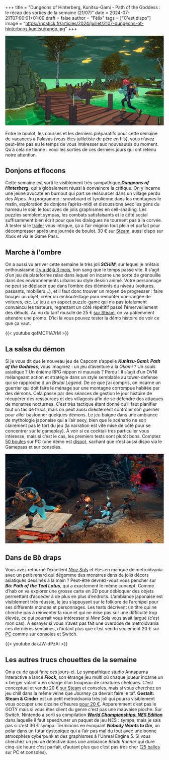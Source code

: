 +++
title = "Dungeons of Hinterberg, Kunitsu-Gami - Path of the Goddess : le récap des sorties de la semaine (21/07)"
date = 2024-07-21T07:00:01+01:00
draft = false
author = "Félix"
tags = ["C'est dispo"]
image = "https://nostick.fr/articles/2024/juillet/2107-dungeons-of-hinterberg-kunitsu/rando.jpg"
+++

![Le jeu Dungeons of Hinterberg](rando.jpg "Une petite rando ?")

Entre le boulot, les courses et les derniers préparatifs pour cette semaine de vacances à Palavas (vous êtes juilletiste de père en fils), vous n’avez peut-être pas eu le temps de vous intéresser aux nouveautés du moment. Qu’à cela ne tienne : voici les sorties de ces derniers jours qui ont retenu notre attention.

## Donjons et flocons

Cette semaine est sorti le visiblement très sympathique ***Dungeons of Hinterberg***, qui a globalement réussi à convaincre la critique. On y incarne une jeune avocate en burnout qui part se ressourcer dans un village perdu des Alpes. Au programme : snowboard et tyrolienne dans les montagnes le matin, exploration de donjons l’après-midi et discussions avec les gens du hameau le soir, le tout avec de jolis graphismes en cell-shading. Les puzzles semblent sympas, les combats satisfaisants et le côté social suffisamment bien écrit pour que les dialogues ne tournent pas à la corvée. À tester si le [trailer](https://www.youtube.com/watch?v=Gpe3C_INDuY) vous intrigue, ça a l’air mignon tout plein et parfait pour décompresser après une journée de boulot. 30 € sur [Steam](https://store.steampowered.com/app/1983260/Dungeons_of_Hinterberg/), aussi dispo sur Xbox et via le Game Pass.

## Marche à l'ombre

On a aussi vu arriver cette semaine le très joli ***SCHiM***, sur lequel je m’étais enthousiasmé [il y a déjà 3 mois](https://nostick.fr/articles/2024/avril/schim-passera-de-lombre-a-la-lumiere-le-18-juillet/), bon sang que le temps passe vite. Il s’agit d’un jeu de plateforme relax dans lequel on incarne une sorte de grenouille dans des environnements urbains au style dessin animé. Votre personnage ne peut se déplacer que dans l’ombre des éléments du niveau (voitures, passants, mobiliers…), et il faut donc trouver un moyen de progresser : faire bouger un objet, créer un embouteillage pour remonter une rangée de voitures, etc. Le jeu a un aspect puzzle-game qui n’a pas totalement convaincu les testeurs, regrettant un côté répétitif passé l’émerveillement des débuts. Au vu du tarif musclé de 25 € [sur Steam](https://store.steampowered.com/app/1519710/SCHiM/), on va patiemment attendre une promo. D’ici là  vous pouvez tester la démo histoire de voir ce que ça vaut.

{{< youtube qofMCF1A7rM >}}

## La salsa du démon

Si je vous dit que le nouveau jeu de Capcom s’appelle ***Kunitsu-Gami: Path of the Goddess***, vous imaginez : un jeu d’aventure à la *Okami* ? Un *souls* asiatique ? Un énième RPG nippon ni mauvais ? Perdu ! Il s’agit d’un OVNI mélangeant action et stratégie dans un style semblable au tower-defense qui se rapproche d'un *Brutal Legend*. De ce que j’ai compris, on incarne un guerrier qui doit faire le ménage sur une montagne corrompue habitée par des démons. Cela passe par des séances de gestion le jour histoire de récupérer des ressources et des villageois afin de se défendre des attaques de monstres nocturnes. C’est très tactique étant donné qu’il faut planifier tout un tas de trucs, mais on peut aussi directement contrôler son guerrier pour aller bastonner quelques démons. Le jeu baigne dans une ambiance de mythologie japonaise qui a l’air sexy, bien que le scénario ne soit clairement pas le fort du jeu (la narration est vite mise de côté pour se concentrer sur le gameplay). À voir si ce cocktail très particulier vous intéresse, mais si c’est le cas, les premiers tests sont plutôt bons. Comptez [50 boules](https://store.steampowered.com/app/2510710/KunitsuGami_Path_of_the_Goddess/) sur PC (une démo est [dispo](https://store.steampowered.com/app/2842890/KunitsuGami_Path_of_the_Goddess__Demo/)), sachant que c’est aussi dispo via le Gamepass et sur consoles.

![Le jeu KUNITSU-GAMI: PATH OF THE GODESS](godess.jpg "Le jeu tourne sous un RE Engine en petite forme.")

## Dans de Bō draps

Vous avez retourné l’excellent *[Nine Sols](https://nostickreloaded.substack.com/i/145196909/entre-tradition-et-modernite)* et êtes en manque de metroidvania avec un petit renard qui dégomme des monstres dans de jolis décors asiatiques dessinés à la main ? Peut-être devriez-vous vous pencher sur ***Bō: Path of the Teal Lotus***, qui a exactement le même concept. Comme d’hab on va explorer une grosse carte en 2D pour débloquer des objets permettant d’accéder à de plus en plus d’endroits. L’ambiance japonaise est visiblement très réussie, le jeu s’appuyant sur le folklore de l’archipel pour ses différents mondes et personnages. Les tests décrivent un titre qui ne cherche pas à réinventer la roue et qui ne mise pas sur une difficulté trop élevée, ce qui pourrait vous intéresser si *Nine Sols* vous avait largué (c’est mon cas). À essayer si vous n’avez pas fait une overdose de metroidvania ces dernières semaines, d’autant plus que c’est vendu seulement 20 € sur [PC](https://store.steampowered.com/app/1614440/Bo_Path_of_the_Teal_Lotus/) comme sur consoles et Switch. 

{{< youtube dakJW-dPzAI >}}

## Les autres trucs chouettes de la semaine

On a eu de quoi faire ces jours-ci. Le sympathique studio Annapurna Interactive a lancé ***Flock***, son étrange jeu multi où chaque joueur incarne un « berger volant » en charge d’un troupeau de créatures cheloues. C’est conceptuel et vendu 20 € [sur Steam](https://store.steampowered.com/app/1472930/Flock/) et consoles, mais si vous cherchez un jeu chill dans la même veine que *Journey* ça devrait faire le taf. **Gestalt: Steam & Cinder** est un petit metroidvania très joli qui pourra visiblement vous occuper une dizaine d’heures [pour 20 €](https://store.steampowered.com/app/1231990/Gestalt_Steam__Cinder/). Apparemment c’est pas le GOTY mais si vous êtes client du genre c'est pas une mauvaise pioche. Sur Switch, Nintendo a sorti sa compilation ***[World Championships: NES Edition](https://www.nintendo.com/fr-fr/Jeux/Jeux-Nintendo-Switch/Nintendo-World-Championships-NES-Edition-2569575.html)*** dans laquelle il faut speedruner un paquet de jeu NES : sympa, mais je sais pas si c’est 30 € sympa. Terminons en évoquant ***Nobody Wants to Die***, un polar dans un futur dystopique qui a l’air pas mal du tout avec une bonne atmosphère cyberpunk et des graphismes à l’Unreal Engine 5. Si vous cherchez un jeu de détective dans une ambiance *Blade Runner* qui dure cinq-six heure c’est parfait, d’autant plus que c’est pas très cher ([25 balles](https://store.steampowered.com/app/1939970/Nobody_Wants_to_Die/) sur PC et consoles).